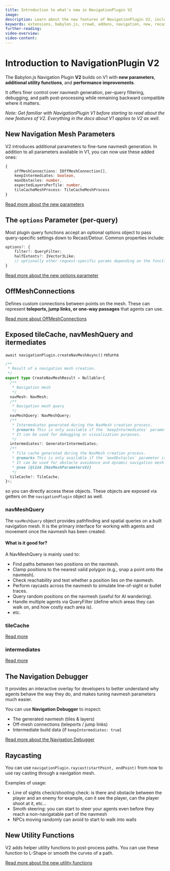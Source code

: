```yaml
---
title: Introduction to what's new in NavigationPlugin V2
image:
description: Learn about the new features of NavigationPlugin V2, including new mesh parameters, improved utilities, and performance optimizations.
keywords: extensions, babylon.js, crowd, addons, navigation, new, recast
further-reading:
video-overview:
video-content:
---
```


# Introduction to NavigationPlugin V2

The Babylon.js Navigation Plugin **V2** builds on V1 with **new parameters**, **additional utility functions**, and **performance improvements**.

It offers finer control over navmesh generation, per-query filtering, debugging, and path post-processing while remaining backward compatible where it matters.

_Note: Get familiar with NavigationPlugin V1 before starting to read about the new features of V2. Everything in the docs about V1 applies to V2 as well._

## New Navigation Mesh Parameters

V2 introduces additional parameters to fine-tune navmesh generation. In addition to all parameters available in V1, you can now use these added ones:

```ts
{
    offMeshConnections: IOffMeshConnection[],
    keepIntermediates: boolean,
    maxObstacles: number,
    expectedLayersPerTile: number,
    tileCacheMeshProcess: TileCacheMeshProcess
}
```

[Read more about the new parameters](v2NavParameters)

## The `options` Parameter (per-query)

Most plugin query functions accept an optional options object to pass query-specific settings down to Recast/Detour. Common properties include:

```ts
options?: {
    filter?: QueryFilter;
    halfExtents?: IVector3Like;
    // optionally other request-specific params depending on the function
}
```

[Read more about the new options parameter](v2Options)

## OffMeshConnections

Defines custom connections between points on the mesh. These can represent **teleports, jump links, or one-way passages** that agents can use.

[Read more about OffMeshConnections](v2OffMeshConnections)

## Exposed tileCache, navMeshQuery and itermediates

`await navigationPlugin.createNavMeshAsync()` returns

```ts
/**
 * Result of a navigation mesh creation.
 */
export type CreateNavMeshResult = Nullable<{
  /**
   * Navigation mesh
   */
  navMesh: NavMesh;
  /**
   * Navigation mesh query
   */
  navMeshQuery: NavMeshQuery;
  /**
   * Intermediates generated during the NavMesh creation process.
   * @remarks This is only available if the `keepIntermediates` parameter is set to true in the `INavMeshParametersV2`.
   * It can be used for debugging or visualization purposes.
   */
  intermediates?: GeneratorIntermediates;
  /**
   * Tile cache generated during the NavMesh creation process.
   * @remarks This is only available if the `maxObstacles` parameter is set to a value greater than 0 in the `INavMeshParametersV2`. Defaults `maxObstacles` to 128.
   * It can be used for obstacle avoidance and dynamic navigation mesh updates.
   * @see {@link INavMeshParametersV2}
   */
  tileCache?: TileCache;
}>;
```

so you can directly access these objects. These objects are exposed via getters on the `navigationPlugin` object as well.

### navMeshQuery

The `navMeshQuery` object provides pathfinding and spatial queries on a built navigation mesh.
It is the primary interface for working with agents and movement once the navmesh has been created.

#### What is it good for?

A NavMeshQuery is mainly used to:

- Find paths between two positions on the navmesh.
- Clamp positions to the nearest valid polygon (e.g., snap a point onto the navmesh).
- Check reachability and test whether a position lies on the navmesh.
- Perform raycasts across the navmesh to simulate line-of-sight or bullet traces.
- Query random positions on the navmesh (useful for AI wandering).
- Handle multiple agents via QueryFilter (define which areas they can walk on, and how costly each area is).
- etc.

### tileCache

[Read more](v2TileCache)

### intermediates

[Read more](v2Debugger)

## The Navigation Debugger

It provides an interactive overlay for developers to better understand why agents behave the way they do, and makes tuning navmesh parameters much easier.

You can use **Navigation Debugger** to inspect:

- The generated navmesh (tiles & layers)
- Off-mesh connections (teleports / jump links)
- Intermediate build data (if `keepIntermediates: true`)

[Read more about the Navigation Debugger](v2Debugger)

## Raycasting

You can use `navigationPlugin.raycast(startPoint, endPoint)` from now to use ray casting through a navigation mesh.

Examples of usage:
- Line of sights check/shooting check: is there and obstacle between the player and an enemy for example, can it see the player, can the player shoot at it, etc…
- Smoth steering: you can start to steer your agents even before they reach a non-navigatable part of the navmesh
- NPCs moving randomly can avoid to start to walk into walls

## New Utility Functions

V2 adds helper utility functions to post-process paths. You can use these function to L-Shape or smooth the curves of a path.

[Read more about the new utility functions](v2UtilFunctions)
